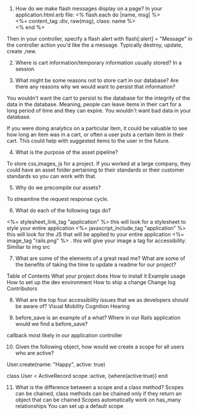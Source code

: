 1. How do we make flash messages display on a page?
In your application.html.erb file:
     <% flash.each do |name, msg| %>
      <div class="alert alert-success" role="alert">
        <%= content_tag :div, raw(msg), class: name %>
      </div>
    <% end %>
Then in your controller, specify a flash alert with flash[:alert] = "Message" in the controller action you'd like the a message. Typically destroy, update, create ,new.

2. Where is cart information/temporary information usually stored?
In a session

3. What might be some reasons not to store cart in our database? Are there any reasons why we would want to persist that information?

You wouldn't want the cart to persist to the database for the integrity of the data in the database. Meaning, people can leave items in their cart for a long period of time and they can expire. You wouldn't want bad data in your database.

If you were doing analytics on a particular item, it could be valuable to see how long an item was in a cart, or often a user puts a certain item in their cart. This could help with suggested items to the user in the future.

4. What is the purpose of the asset pipeline?

To store css,images, js for a project. If you worked at a large company, they could have an asset folder pertaining to their standards or their customer standards so you can work with that.

5. Why do we precompile our assets?

To streamline the request response cycle. 

6. What do each of the following tags do?

<%= stylesheet_link_tag "application" %>    this will look for a stylesheet to style your entire application
<%= javascript_include_tag "application" %> this will look for the JS that will be applied to your entire application
<%= image_tag "rails.png" %> . this will give your image a tag for accessibility. Similiar to img src

7. What are some of the elements of a great read me? What are some of the benefits of taking the time to update a readme for our project?

Table of Contents
What your project does
How to install it
Example usage
How to set up the dev environment
How to ship a change
Change log
Contributors

8. What are the top four accessibility issues that we as developers should be aware of?
Visual
Mobility
Cognition
Hearing

8. before_save is an example of a what? Where in our Rails application would we find a before_save?

callback
most likely in our application controller 

10. Given the following object, how would we create a scope for all users who are active?

User.create(name: "Happy", active: true)

class User < ActiveRecord
  scope :active, {where(active:true)}
end

11. What is the difference between a scope and a class method?
Scopes can be chained, class methods can be chained only if they return an object that can be chained
Scopes automatically work on has_many relationships
You can set up a default scope

